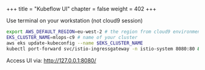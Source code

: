+++
title = "Kubeflow UI"
chapter = false
weight = 402
+++

Use terminal on your workstation (not cloud9 session)

```sh
export AWS_DEFAULT_REGION=eu-west-2 # the region from cloud9 environment
EKS_CLUSTER_NAME=mlops-c9 # name of your cluster
aws eks update-kubeconfig --name $EKS_CLUSTER_NAME
kubectl port-forward svc/istio-ingressgateway -n istio-system 8080:80 &
```

Access UI via: http://127.0.0.1:8080/